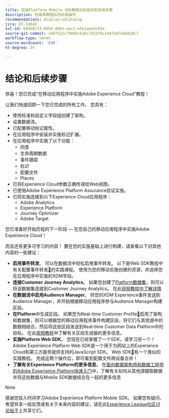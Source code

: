 ```yaml
---
title: 完成Platform Mobile SDK教程后的结论和后续步骤
description: 完成本教程后的后续操作
recommendations: display,noCatalog
jira: KT-14642
exl-id: 69db6cf3-0d5d-4864-aac2-e5e1aea4c02e
source-git-commit: cb97521c7906bcb16c7352f6c2447e07abb828c7
workflow-type: tm+mt
source-wordcount: '438'
ht-degree: 3%

---
```


# 结论和后续步骤

恭喜！您已完成“在移动应用程序中实施Adobe Experience Cloud”教程！

让我们快速回顾一下您已完成的所有工作。 您具有：

* 使用标准和自定义字段组创建了架构。
* 设置数据流。
* 已配置移动标记属性。
* 在应用程序中安装并实施标记扩展。
* 在应用程序中实施了以下功能：
   * 同意
   * 生命周期数据
   * 事件跟踪
   * 标识
   * 配置文件
   * Places
* 已将Experience Cloud参数正确传递给Web视图。
* 已使用Adobe Experience Platform Assurance验证实施。
* 已将实施连接到以下Experience Cloud应用程序：
   * Adobe Analytics
   * Experience Platform
   * Journey Optimizer
   * Adobe Target

您已准备好开始历程的下一阶段 — 在您自己的移动应用程序中实施Adobe Experience Cloud！

而且还有更多可学习的内容！ 要在您的实施基础上进行构建，请查看以下对其他内容的一些建议：

* **启用事件转发**。 可以在数据流中轻松启用事件转发。 以下是Web SDK教程中有关配置事件转发[&#128279;](https://experienceleague.adobe.com/docs/platform-learn/implement-web-sdk/event-forwarding/setup-event-forwarding.html)的实践课程。 使用为您的移动实施创建的资源，并选择您在应用程序中实施的XDM字段。
* **连接Customer Journey Analytics**。 如果您创建了[Platform数据集](platform.md)，则可以将该数据集连接到Customer Journey Analytics。 在此[视频教程中了解详情](https://experienceleague.adobe.com/docs/customer-journey-analytics-learn/tutorials/connections/connecting-customer-journey-analytics-to-data-sources-in-platform.html)
* **在数据流中启用Audience Manager**。 将您的XDM Experience事件发送到Audience Manager，并开始根据移动应用程序参与Audience Manager构建区段。
* **在Platform**&#x200B;中生成区段。 如果您为Real-time Customer Profile[&#128279;](platform.md)启用了架构和数据集，则可以根据您的移动应用程序事件构建区段，将它们与其他源中的数据相结合，然后将这些区段发送到Real-time Customer Data Platform中的目标。 在此[视频教程](https://experienceleague.adobe.com/docs/platform-learn/tutorials/audiences/create-audiences.html)中了解有关区段生成器的更多信息。
* **实施Platform Web SDK**。 您现在已经掌握了一个SDK，请学习另一个！ Adobe Experience Platform Web SDK是一个用于为网站上的Experience Cloud和第三方服务提供支持的JavaScript SDK。 Web SDK[&#128279;](https://experienceleague.adobe.com/docs/platform-learn/implement-web-sdk/overview.html?lang=zh-Hans)有一个类似的实践教程。 完成这两个操作后，即可看到配置文件跨设备合并！
* **了解有关Experience Platform的更多信息**。 在[面向数据架构师和数据工程师的Adobe Experience Platform快速入门](https://experienceleague.adobe.com/docs/platform-learn/getting-started-for-data-architects-and-data-engineers/overview.html)中，了解有关如何从其他源摄取数据并将这些数据与Mobile SDK数据结合在一起的更多信息


>[!NOTE]
>
>感谢您投入时间学习Adobe Experience Platform Mobile SDK。 如果您有疑问、希望共享一般反馈或有关于未来内容的建议，请在此[Experience League社区讨论帖子](https://experienceleaguecommunities.adobe.com:443/t5/adobe-experience-platform-data/tutorial-discussion-implement-adobe-experience-cloud-in-mobile/td-p/443796)上共享它们。
